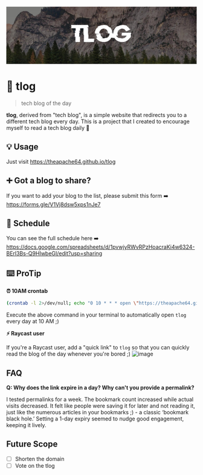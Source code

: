 ![](cover.jpeg)
#  📖 tlog
> tech blog of the day

**tlog**, derived from "tech blog", is a simple website that redirects you to a different tech blog every day. 
This is a project that I created to encourage myself to read a tech blog daily  🫠

## 💡 Usage
Just visit https://theapache64.github.io/tlog 

## ➕ Got a blog to share?
If you want to add your blog to the list, please submit this form ➡️ https://forms.gle/V1Vj8dsw5xps1nJe7

## 📆 Schedule
You can see the full schedule here ➡️ https://docs.google.com/spreadsheets/d/1pvwjyRWvRPzHoacraKi4w6324-BErl3Bs-Q9HIwbeGI/edit?usp=sharing

## ⌨️ ProTip
**⏰ 10AM crontab**

```bash
(crontab -l 2>/dev/null; echo "0 10 * * * open \"https://theapache64.github.io/tlog\"") | crontab -
```
Execute the above command in your terminal to automatically open `tlog` every day at 10 AM ;)

**⚡ Raycast user**

If you're a Raycast user, add a "quick link" to `tlog` so that you can quickly read the blog of the day whenever you're bored ;)
![image](https://github.com/user-attachments/assets/8205a426-7b66-4b20-9321-6b8664761452)

## FAQ

**Q: Why does the link expire in a day? Why can't you provide a permalink?**

I tested permalinks for a week. The bookmark count increased while actual visits decreased. It felt like people were saving it for later and not reading it, just like the numerous articles in your bookmarks ;) - a classic ‘bookmark black hole.’ Setting a 1-day expiry seemed to nudge good engagement, keeping it lively.

## Future Scope
- [ ] Shorten the domain
- [ ] Vote on the tlog
